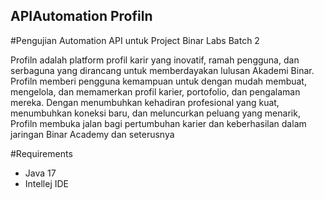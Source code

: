 ## APIAutomation Profiln

#Pengujian Automation API untuk Project Binar Labs Batch 2

Profiln adalah platform profil karir yang inovatif, ramah pengguna, dan serbaguna yang dirancang untuk memberdayakan lulusan Akademi Binar. Profiln memberi pengguna kemampuan untuk dengan mudah membuat, mengelola, dan memamerkan profil karier, portofolio, dan pengalaman mereka. Dengan menumbuhkan kehadiran profesional yang kuat, menumbuhkan koneksi baru, dan meluncurkan peluang yang menarik, Profiln membuka jalan bagi pertumbuhan karier dan keberhasilan dalam jaringan Binar Academy dan seterusnya

#Requirements
- Java 17
- Intellej IDE

